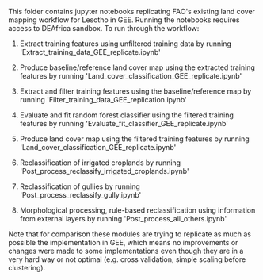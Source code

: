 This folder contains jupyter notebooks replicating FAO's existing land cover mapping workflow for Lesotho in GEE. Running the notebooks requires access to DEAfrica sandbox. To run through the workflow:

1. Extract training features using unfiltered training data by running 'Extract_training_data_GEE_replicate.ipynb'

2. Produce baseline/reference land cover map using the extracted training features by running 'Land_cover_classification_GEE_replicate.ipynb'

3. Extract and filter training features using the baseline/reference map by running 'Filter_training_data_GEE_replication.ipynb'

4. Evaluate and fit random forest classifier using the filtered training features by running 'Evaluate_fit_classifier_GEE_replicate.ipynb'

5. Produce land cover map using the filtered training features by running 'Land_cover_classification_GEE_replicate.ipynb'

6. Reclassification of irrigated croplands by running 'Post_process_reclassify_irrigated_croplands.ipynb'

7. Reclassification of gullies by running 'Post_process_reclassify_gully.ipynb'

8. Morphological processing, rule-based reclassification using information from external layers by running 'Post_process_all_others.ipynb'

Note that for comparison these modules are trying to replicate as much as possible the implementation in GEE, which means no improvements or changes were made to some implementations even though they are in a very hard way or not optimal (e.g. cross validation, simple scaling before clustering).